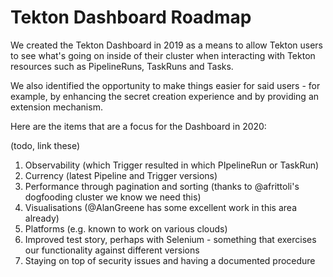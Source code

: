 # Tekton Dashboard Roadmap

We created the Tekton Dashboard in 2019 as a means to allow Tekton users to see what's going on inside of their cluster when interacting with Tekton resources such as PipelineRuns, TaskRuns and Tasks.

We also identified the opportunity to make things easier for said users - for example, by enhancing the secret creation experience and by providing an extension mechanism.

Here are the items that are a focus for the Dashboard in 2020:

(todo, link these)

1. Observability (which Trigger resulted in which PIpelineRun or TaskRun)
2. Currency (latest Pipeline and Trigger versions)
3. Performance through pagination and sorting (thanks to @afrittoli's dogfooding cluster we know we need this)
4. Visualisations (@AlanGreene has some excellent work in this area already)
5. Platforms (e.g. known to work on various clouds)
6. Improved test story, perhaps with Selenium - something that exercises our functionality against different versions
7. Staying on top of security issues and having a documented procedure
